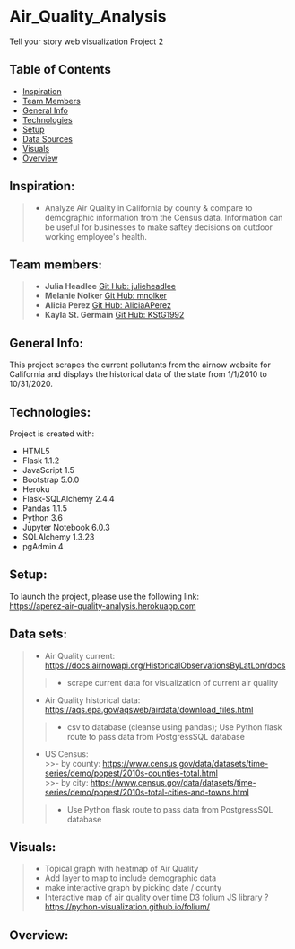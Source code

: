 # Air_Quality_Analysis
Tell your story web visualization Project 2

## Table of Contents 
* [Inspiration](#Inspiration)  
* [Team Members](#Team-members) 
* [General Info](#General-info) 
* [Technologies](#technologies)  
* [Setup](#setup)  
* [Data Sources](#data-sources)
* [Visuals](#visuals) 
* [Overview](#overview)  



## **Inspiration:**
>- Analyze Air Quality in California by county & compare to demographic information from the Census data. Information can be useful for businesses to make saftey decisions on outdoor working employee's health.

## **Team members:**
>- **Julia Headlee**  [Git Hub: julieheadlee](https://github.com/julieheadlee)
>- **Melanie Nolker** [Git Hub: mnolker](https://github.com/mnolker)
>- **Alicia Perez** [Git Hub: AliciaAPerez](https://github.com/AliciaAPerez)
>- **Kayla St. Germain** [Git Hub: KStG1992](https://github.com/KStG1992)

## **General Info:**
This project scrapes the current pollutants from the airnow website for California and displays the historical data of the state from 1/1/2010 to 10/31/2020.

## **Technologies:**
Project is created with:  
* HTML5
* Flask 1.1.2
* JavaScript 1.5
* Bootstrap 5.0.0
* Heroku 
* Flask-SQLAlchemy 2.4.4
* Pandas 1.1.5
* Python 3.6
* Jupyter Notebook 6.0.3
* SQLAlchemy 1.3.23
* pgAdmin 4

## **Setup:**
To launch the project, please use the following link:  
https://aperez-air-quality-analysis.herokuapp.com


## **Data sets:**
>- Air Quality current: https://docs.airnowapi.org/HistoricalObservationsByLatLon/docs
>>- scrape current data for visualization of current air quality
>- Air Quality historical data: https://aqs.epa.gov/aqsweb/airdata/download_files.html
>>- csv to database (cleanse using pandas); Use Python flask route to pass data from PostgressSQL database
>- US Census:  
    >>- by county: https://www.census.gov/data/datasets/time-series/demo/popest/2010s-counties-total.html   
    >>- by city: https://www.census.gov/data/datasets/time-series/demo/popest/2010s-total-cities-and-towns.html  
>>- Use Python flask route to pass data from PostgressSQL database

## **Visuals:**
>- Topical graph with heatmap of Air Quality
>- Add layer to map to include demographic data
>- make interactive graph by picking date / county
>- Interactive map of air quality over time D3 folium JS library ? https://python-visualization.github.io/folium/

## **Overview:**
